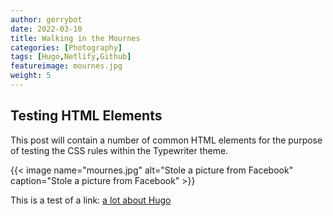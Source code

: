 ```yaml
---
author: gerrybot
date: 2022-03-10
title: Walking in the Mournes
categories: [Photography]
tags: [Hugo,Netlify,Github]
featureimage: mournes.jpg
weight: 5
---
```



## Testing HTML Elements

This post will contain a number of common HTML elements for the purpose of testing the CSS rules within the Typewriter theme.

{{< image name="mournes.jpg" alt="Stole a picture from Facebook" caption="Stole a picture from Facebook" >}}

This is a test of a link: [a lot about Hugo](https://gohugo.io/)

